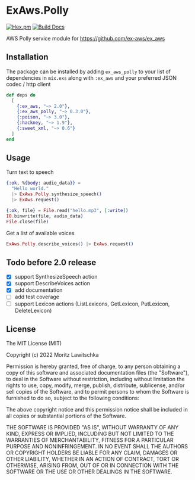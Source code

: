 # ExAws.Polly
[![Hex.pm](https://img.shields.io/hexpm/v/ex_aws_polly.svg)](https://hex.pm/packages/ex_aws_polly)
[![Build Docs](https://img.shields.io/badge/hexdocs-release-blue.svg)](https://hexdocs.pm/ex_aws_polly/ExAws.Polly.html)

AWS Polly service module for https://github.com/ex-aws/ex_aws

## Installation

The package can be installed by adding `ex_aws_polly` to your list of dependencies in `mix.exs`
along with `:ex_aws` and your preferred JSON codec / http client

```elixir
def deps do
  [
    {:ex_aws, "~> 2.0"},
    {:ex_aws_polly, "~> 0.3.0"},
    {:poison, "~> 3.0"},
    {:hackney, "~> 1.9"},
    {:sweet_xml, "~> 0.6"}
  ]
end
```

## Usage

Turn text to speech
```elixir
{:ok, %{body: audio_data}} =
  "Hello world."
  |> ExAws.Polly.synthesize_speech()
  |> ExAws.request()

{:ok, file} = File.read("hello.mp3", [:write])
IO.binwrite(file, audio_data)
File.close(file)
```

Get a list of available voices
```elixir
ExAws.Polly.describe_voices() |> ExAws.request()
```

## Todo before 2.0 release

- [x] support SynthesizeSpeech action
- [x] support DescribeVoices action
- [x] add documentation
- [ ] add test coverage
- [ ] support Lexicon actions (ListLexicons, GetLexicon, PutLexicon, DeleteLexicon)

## License

The MIT License (MIT)

Copyright (c) 2022 Moritz Lawitschka

Permission is hereby granted, free of charge, to any person obtaining a copy
of this software and associated documentation files (the "Software"), to deal
in the Software without restriction, including without limitation the rights
to use, copy, modify, merge, publish, distribute, sublicense, and/or sell
copies of the Software, and to permit persons to whom the Software is
furnished to do so, subject to the following conditions:

The above copyright notice and this permission notice shall be included in
all copies or substantial portions of the Software.

THE SOFTWARE IS PROVIDED "AS IS", WITHOUT WARRANTY OF ANY KIND, EXPRESS OR
IMPLIED, INCLUDING BUT NOT LIMITED TO THE WARRANTIES OF MERCHANTABILITY,
FITNESS FOR A PARTICULAR PURPOSE AND NONINFRINGEMENT. IN NO EVENT SHALL THE
AUTHORS OR COPYRIGHT HOLDERS BE LIABLE FOR ANY CLAIM, DAMAGES OR OTHER
LIABILITY, WHETHER IN AN ACTION OF CONTRACT, TORT OR OTHERWISE, ARISING FROM,
OUT OF OR IN CONNECTION WITH THE SOFTWARE OR THE USE OR OTHER DEALINGS IN
THE SOFTWARE.
